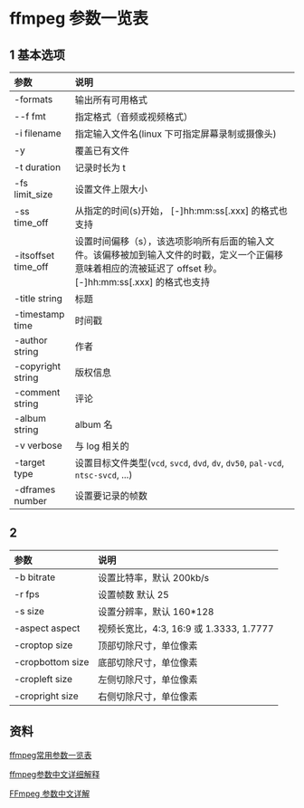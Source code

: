 # ffmpeg 参数一览表

## 1 基本选项

| <div style="300pt">参数</div> | 说明 |
| :--- | :--- |
| -formats | 输出所有可用格式 |
| --f fmt | 指定格式（音频或视频格式） |
| -i filename | 指定输入文件名(linux 下可指定屏幕录制或摄像头) |
| -y | 覆盖已有文件 |
| -t duration | 记录时长为 t |
| -fs limit_size | 设置文件上限大小 |
| -ss time_off | 从指定的时间(s)开始， [-]hh:mm:ss[.xxx] 的格式也支持 |
| -itsoffset time_off | 设置时间偏移（s），该选项影响所有后面的输入文件。该偏移被加到输入文件的时戳，定义一个正偏移意味着相应的流被延迟了 offset 秒。 [-]hh:mm:ss[.xxx] 的格式也支持 |
| -title string | 标题 |
| -timestamp time | 时间戳 |
| -author string | 作者 |
| -copyright string | 版权信息 |
| -comment string | 评论 |
| -album string | album 名 |
| -v verbose | 与 log 相关的 |
| -target type | 设置目标文件类型(`vcd`, `svcd`, `dvd`, `dv`, `dv50`, `pal-vcd`, `ntsc-svcd`, ...) |
| -dframes number | 设置要记录的帧数 |

## 2 

| 参数 | 说明 |
| :--- | :--- |
| -b bitrate | 设置比特率，默认 200kb/s |
| -r fps | 设置帧数 默认 25 |
| -s size | 设置分辨率，默认 160*128 |
| -aspect aspect | 视频长宽比，4:3, 16:9 或 1.3333, 1.7777 |
| -croptop size | 顶部切除尺寸，单位像素 |
| -cropbottom size | 底部切除尺寸，单位像素 |
| -cropleft size | 左侧切除尺寸，单位像素 |
| -cropright size | 右侧切除尺寸，单位像素 |

## 资料

[ffmpeg常用参数一览表](https://www.cnblogs.com/mwl523/p/10856633.html)

[ffmpeg参数中文详细解释](https://blog.csdn.net/leixiaohua1020/article/details/12751349)

[FFmpeg 参数中文详解](https://blog.csdn.net/zhouzhiwengang/article/details/109229698)